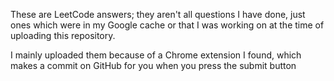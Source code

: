 These are LeetCode answers; they aren't all questions I have done, just ones which were in my Google cache or that I was working on at the time of uploading this repository.

I mainly uploaded them because of a Chrome extension I found, which makes a commit on GitHub for you when you press the submit button
